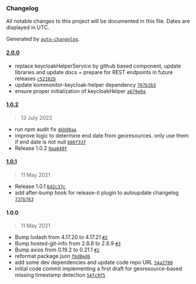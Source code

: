 ### Changelog

All notable changes to this project will be documented in this file. Dates are displayed in UTC.

Generated by [`auto-changelog`](https://github.com/CookPete/auto-changelog).

#### [2.0.0](https://github.com/KomMonitor/processing-scheduler/compare/1.0.2...2.0.0)

- replace keycloakHelperService by github based component, update libraries and update docs + prepare for REST endpoints in future releases [`c52162b`](https://github.com/KomMonitor/processing-scheduler/commit/c52162bd29f70d5fb23318fd9fe3570683143b6d)
- update kommonitor-keycloak-helper dependency [`767b3b3`](https://github.com/KomMonitor/processing-scheduler/commit/767b3b38a64e5dfb0a6f12baade334000aaf86a8)
- ensure proper initialization of keycloakHelper [`a679e0a`](https://github.com/KomMonitor/processing-scheduler/commit/a679e0ac2fb3bbafbcd1310a914809d5225864db)

#### [1.0.2](https://github.com/KomMonitor/processing-scheduler/compare/1.0.1...1.0.2)

> 13 July 2022

- run npm audit fix [`4bb98aa`](https://github.com/KomMonitor/processing-scheduler/commit/4bb98aacdc8be5961ee25ca1f10bb390d2d6ff16)
- improve logic to determine end date from georesources. only use them if end date is not null [`680f33f`](https://github.com/KomMonitor/processing-scheduler/commit/680f33f66bf4dd31c42fcb79fd5c1d3181cd89f0)
- Release 1.0.2 [`9aa649f`](https://github.com/KomMonitor/processing-scheduler/commit/9aa649f9de75cb497250fb5a687e08ea59de0146)

#### [1.0.1](https://github.com/KomMonitor/processing-scheduler/compare/1.0.0...1.0.1)

> 11 May 2021

- Release 1.0.1 [`6d2c37c`](https://github.com/KomMonitor/processing-scheduler/commit/6d2c37c2a4fb8503ba938320e5beec4073abea9c)
- add after-bump hook for release-it plugin to autoupdate changelog [`737b763`](https://github.com/KomMonitor/processing-scheduler/commit/737b763304a69dba7a6fe6eb049ba735a0d43987)

#### 1.0.0

> 11 May 2021

- Bump lodash from 4.17.20 to 4.17.21 [`#2`](https://github.com/KomMonitor/processing-scheduler/pull/2)
- Bump hosted-git-info from 2.8.8 to 2.8.9 [`#3`](https://github.com/KomMonitor/processing-scheduler/pull/3)
- Bump axios from 0.19.2 to 0.21.1 [`#1`](https://github.com/KomMonitor/processing-scheduler/pull/1)
- reformat package.json [`fbd8ed6`](https://github.com/KomMonitor/processing-scheduler/commit/fbd8ed62ef2aad936a2d9435e6890ffdec545b53)
- add some dev dependencies and update code repo URL [`54a2780`](https://github.com/KomMonitor/processing-scheduler/commit/54a27801c74a3338281b1b2b7e883b0c68d50c3f)
- initial code commit implementing a first draft for georesource-based missing timestamp detection [`54fc9f5`](https://github.com/KomMonitor/processing-scheduler/commit/54fc9f55a9fd7d3a30c319a803d0b871eb028566)
